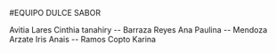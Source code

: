 #EQUIPO DULCE SABOR

Avitia Lares Cinthia tanahiry  -- 
Barraza Reyes Ana Paulina  --
Mendoza Arzate Iris Anais  --
Ramos Copto Karina
